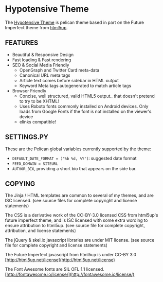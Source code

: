 Hypotensive Theme
=================

The [Hypotensive Theme](https://typeonejoe.com/hypotensive-theme/) is pelican theme based in part on the Future Imperfect theme from [html5up](http://html5up.net).


FEATURES
--------

- Beautiful & Responsive Design
- Fast loading & Fast rendering
- SEO & Social Media Friendly
    - OpenGraph and Twitter Card meta-data
    - Canonical URL meta tags
    - Article text comes before sidebar in HTML output
    - Keyword Meta tags autogenerated to match article tags
- Browser Friendly
    - Concise, well structured, valid HTML5 output.. that doesn't pretend to try to be XHTML!
    - Uses Roboto fonts commonly installed on Android devices. Only loads from Google Fonts if the font is not installed on the viewer's device
    - elinks compatible!


SETTINGS.PY
-----------

These are the Pelican global variables currently supported by the theme:

- `DEFAULT_DATE_FORMAT = ('%b %d, %Y')`: suggested date format
- `FEED_DOMAIN = SITEURL`
- `AUTHOR_BIO`, providing a short bio that appears on the side bar.

COPYING
-------

The Jinja / HTML templates are common to several of my themes, and are ISC licensed. (see source files for complete copyright and license statements)

The CSS is a derivative work of the CC-BY-3.0 licensed CSS from html5up's future imperfect theme, and is ISC licensed with some extra wording to ensure attribution to html5up. (see source file for complete copyright, attribution, and license statements)

The jQuery & skel.io javascript libraries are under MIT license. (see source file for complete copyright and license statements)

The Future Imperfect javascript from html5up is under CC-BY 3.0 [http://html5up.net/license](http://html5up.net/license)

The Font Awesome fonts are SIL OFL 1.1 licensed. [http://fontawesome.io/license/](http://fontawesome.io/license/)


